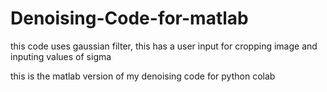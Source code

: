 # Denoising-Code-for-matlab
this code uses gaussian filter, this has a user input for cropping image and inputing values of sigma

this is the matlab version of my denoising code for python colab
